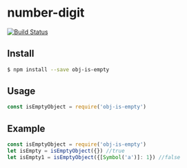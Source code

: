 # number-digit
[![Build Status](https://travis-ci.com/gonenoob/isEmptyObject.svg?branch=master)](https://travis-ci.com/gonenoob/isEmptyObject)

## Install

```sh
$ npm install --save obj-is-empty
```

## Usage

```js
const isEmptyObject = require('obj-is-empty')
```

## Example

```js
const isEmptyObject = require('obj-is-empty')
let isEmpty = isEmptyObject({}) //true
let isEmpty1 = isEmptyObject({[Symbol('a')]: 1}) //false
```